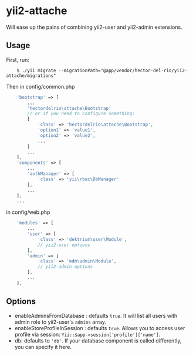 # yii2-attache
Will ease up the pains of combining yii2-user and yii2-admin extensions.

Usage
-----

First, run:

```shell
    $ ./yii migrate --migrationPath="@app/vendor/hector-del-rio/yii2-attache/migrations"
```

Then in config/common.php

```php
    'bootstrap' => [
        ...
        'hectordelrio\attache\Bootstrap'
        // or if you need to configure something:
        [
            'class' => 'hectordelrio\attache\Bootstrap',
            'option1' => 'value1',
            'option2' => 'value2',
            ...
        ]
        ...
    ],
    'components' => [
        ...
        'authManager' => [
            'class' => 'yii\rbac\DbManager'
        ],
        ...
    ],
    ...
```

in config/web.php

```php
    'modules' => [
        ...
        'user' => [
            'class' => 'dektrium\user\Module',
            // yii2-user options
        ],
        'admin' => [
            'class' => 'mdm\admin\Module',
            // yii2-admin options
        ],
        ...
    ],
```

Options
-------

 * enableAdminsFromDatabase : defaults ```true```. It will list all users with admin role to yii2-user's ```admins``` array.
 * enableStoreProfileInSession : defaults ```true```. Allows you to access user profile via session: ```Yii::$app->session['profile']['name']```.
 * db: defaults to ```'db'```. If your database component is called differently, you can specify it here.
